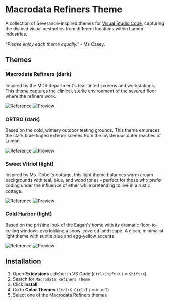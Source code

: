 # Macrodata Refiners Theme

A collection of Severance-inspired themes for [Visual Studio Code](https://code.visualstudio.com/), capturing the distinct visual aesthetics from different locations within Lumon Industries.

_"Please enjoy each theme equally."_ - Ms Casey.

## Themes

### Macrodata Refiners (dark)

Inspired by the MDR department's teal-tinted screens and workstations. This theme captures the clinical, sterile environment of the severed floor where the refiners work.

![Reference](https://www.apple.com/tv-pr/shows-and-films/s/severance/images/season-02/unit-photos/episode-07/photo-020713/Severance_Photo_020713.jpg.photo_modal_show_home_large_2x.jpg)
![Preview](https://i.imgur.com/KJA0FKF.png)

### ORTBO (dark)

Based on the cold, wintery outdoor testing grounds. This theme embraces the stark blue-tinged exterior scenes from the mysterious outer reaches of Lumon.

![Reference](https://www.apple.com/tv-pr/shows-and-films/s/severance/images/season-02/unit-photos/episode-04/photo-020404/Severance_Photo_020404.jpg.photo_modal_show_home_large_2x.jpg)
![Preview](https://i.imgur.com/ukRdFKJ.png)

### Sweet Vitriol (light)

Inspired by Ms. Cobel's cottage, this light theme balances warm cream backgrounds with teal, blue, and wood tones - perfect for those who prefer coding under the influence of ether while pretending to live in a rustic cottage.

![Reference](https://www.apple.com/tv-pr/shows-and-films/s/severance/images/season-02/unit-photos/episode-08/photo-020806/Severance_020806.jpg.photo_modal_show_home_large_2x.jpg)
![Preview](https://i.imgur.com/cEslTks.png)

### Cold Harbor (light)

Based on the pristine look of the Eagan's home with its dramatic floor-to-ceiling windows overlooking a snow-covered landscape. A clean, minimalist light theme with subtle blue and egg-yellow accents.

![Reference](https://www.apple.com/tv-pr/shows-and-films/s/severance/images/season-02/unit-photos/episode-09/photo-020913/Severance_Photo_020913.jpg.photo_modal_show_home_large_2x.jpg)
![Preview](https://i.imgur.com/tPGv5Xj.png)

## Installation

1. Open **Extensions** sidebar in VS Code (`Ctrl+Shift+X` / `⌘+Shift+X`)
2. Search for `Macrodata Refiners Theme`
3. Click **Install**
4. Go to **Color Themes** (`Ctrl+K Ctrl+T` / `⌘+K ⌘+T`)
5. Select one of the Macrodata Refiners themes
